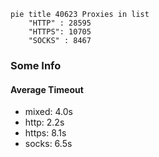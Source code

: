 
```mermaid
pie title 40623 Proxies in list
    "HTTP" : 28595
    "HTTPS": 10705
    "SOCKS" : 8467
```

### Some Info
#### Average Timeout

- mixed: 4.0s
- http: 2.2s
- https: 8.1s
- socks: 6.5s